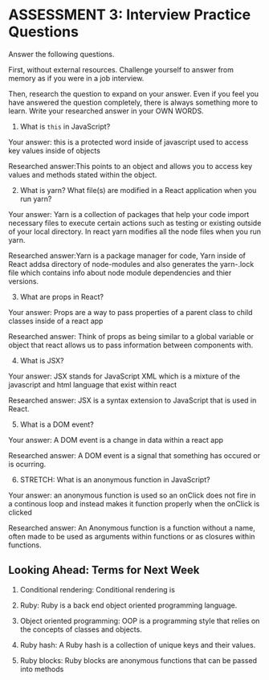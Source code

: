 # ASSESSMENT 3: Interview Practice Questions

Answer the following questions.

First, without external resources. Challenge yourself to answer from memory as if you were in a job interview.

Then, research the question to expand on your answer. Even if you feel you have answered the question completely, there is always something more to learn. Write your researched answer in your OWN WORDS.


1. What is `this` in JavaScript?

  Your answer: this is a protected word inside of javascript used to access key values inside of objects

  Researched answer:This points to an object and allows you to access key values and methods stated within the object.



2. What is yarn? What file(s) are modified in a React application when you run yarn?

  Your answer: Yarn is a collection of packages that help your code import necessary files to execute certain actions such as testing or existing outside of your local directory. In react yarn modifies all the node files when you run yarn.

  Researched answer:Yarn is a package manager for code, Yarn inside of React addsa directory of node-modules and also generates the yarn-.lock file which contains info about node module dependencies and thier versions.



3. What are props in React?

  Your answer: Props are a way to pass properties of a parent class to child classes inside of a react app

  Researched answer: Think of props as being similar to a global variable or object that react allows us to pass information between components with.



4. What is JSX?

  Your answer: JSX stands for JavaScript XML which is a mixture of the javascript and html language that exist within react

  Researched answer: JSX is a syntax extension to JavaScript that is used in React.



5. What is a DOM event?

  Your answer: A DOM event is a change in data within a react app

  Researched answer: A DOM event is a signal that something has occured or is ocurring.



6. STRETCH: What is an anonymous function in JavaScript?

  Your answer: an anonymous function is used so an onClick does not fire in a continous loop and instead makes it function properly when the onClick is clicked

  Researched answer: An Anonymous function is a function without a name, often made to be used as arguments within functions or as closures within functions.


## Looking Ahead: Terms for Next Week

1. Conditional rendering: Conditional rendering is 

2. Ruby: Ruby is a back end object oriented programming language.

3. Object oriented programming: OOP is a programming style that relies on the concepts of classes and objects.

4. Ruby hash: A Ruby hash is a collection of unique keys and their values.

5. Ruby blocks: Ruby blocks are anonymous functions that can be passed into methods
